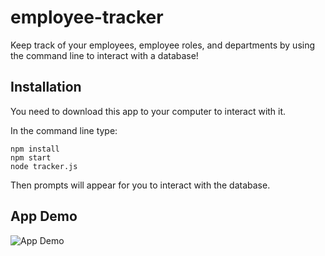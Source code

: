 # employee-tracker

Keep track of your employees, employee roles, and departments by using the command line to interact with a database!

## Installation

You need to download this app to your computer to interact with it.

In the command line type:
```
npm install
npm start
node tracker.js
```

Then prompts will appear for you to interact with the database.

## App Demo

![App Demo](tracker-app.gif)
